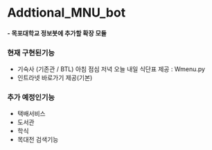 # Addtional_MNU_bot
#### - 목포대학교 정보봇에 추가할 확장 모듈

### 현재 구현된기능
* 기숙사 (기존관 / BTL) 아침 점심 저녁 오늘 내일 식단표 제공 : Wmenu.py
* 인트라넷 바로가기 제공(기본)

### 추가 예정인기능
*   택배서비스
*   도서관
*   학식
*   목대전 검색기능
